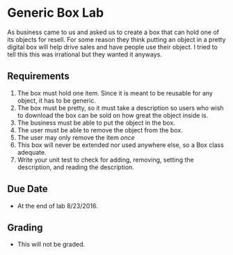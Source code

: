# Generic Box Lab
As business came to us and asked us to create a box that can hold one of its objects for resell. For some reason they think putting an object in a pretty digital box will help drive sales and have people use their object. I tried to tell this this was irrational but they wanted it anyways.

## Requirements

1. The box must hold one item. Since it is meant to be reusable for any object, it has to be generic.
2. The box must be pretty, so it must take a description so users who wish to download the box can be sold on how great the object inside is.
3. The business must be able to put the object in the box.
4. The user must be able to remove the object from the box.
5. The user may only remove the item *once*
6. This box will never be extended nor used anywhere else, so a Box class adequate.
7. Write your unit test to check for adding, removing, setting the description, and reading the description.

## Due Date
* At the end of lab 8/23/2016.

## Grading
* This will not be graded.
